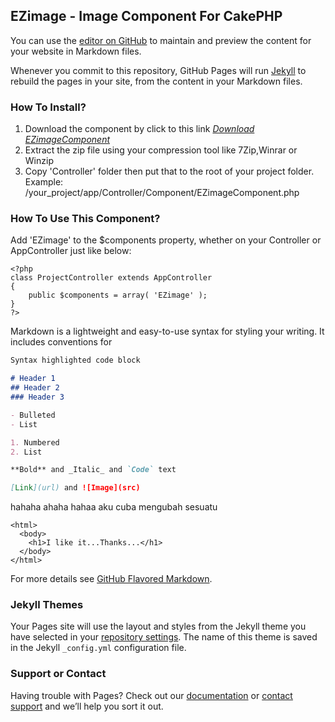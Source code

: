 ## EZimage - Image Component For CakePHP

You can use the [editor on GitHub](https://github.com/elmyrockers/EZImage/edit/master/README.md) to maintain and preview the content for your website in Markdown files.

Whenever you commit to this repository, GitHub Pages will run [Jekyll](https://jekyllrb.com/) to rebuild the pages in your site, from the content in your Markdown files.

### How To Install?

1. Download the component by click to this link [*Download EZimageComponent*](https://github.com/elmyrockers/EZimage/archive/master.zip) 
2. Extract the zip file using your compression tool like 7Zip,Winrar or Winzip
3. Copy 'Controller' folder then put that to the root of your project folder.
	Example: /your_project/app/Controller/Component/EZimageComponent.php


### How To Use This Component?

Add 'EZimage' to the $components property, whether on your Controller or AppController just like below:

```
<?php
class ProjectController extends AppController
{
	public $components = array( 'EZimage' );
}
?>
```

Markdown is a lightweight and easy-to-use syntax for styling your writing. It includes conventions for

```markdown
Syntax highlighted code block

# Header 1
## Header 2
### Header 3

- Bulleted
- List

1. Numbered
2. List

**Bold** and _Italic_ and `Code` text

[Link](url) and ![Image](src)
```
hahaha ahaha hahaa aku cuba mengubah sesuatu
```
<html>
  <body>
    <h1>I like it...Thanks...</h1>
  </body>
</html>
```
For more details see [GitHub Flavored Markdown](https://guides.github.com/features/mastering-markdown/).

### Jekyll Themes

Your Pages site will use the layout and styles from the Jekyll theme you have selected in your [repository settings](https://github.com/elmyrockers/EZImage/settings). The name of this theme is saved in the Jekyll `_config.yml` configuration file.

### Support or Contact

Having trouble with Pages? Check out our [documentation](https://help.github.com/categories/github-pages-basics/) or [contact support](https://github.com/contact) and we’ll help you sort it out.
